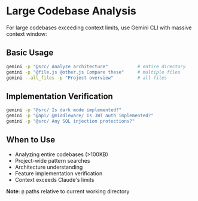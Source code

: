 # Large Codebase Analysis

For large codebases exceeding context limits, use Gemini CLI with massive context window:

## Basic Usage
```bash
gemini -p "@src/ Analyze architecture"           # entire directory
gemini -p "@file.js @other.js Compare these"     # multiple files  
gemini --all_files -p "Project overview"         # all files
```

## Implementation Verification
```bash
gemini -p "@src/ Is dark mode implemented?"
gemini -p "@api/ @middleware/ Is JWT auth implemented?"
gemini -p "@src/ Any SQL injection protections?"
```

## When to Use
- Analyzing entire codebases (>100KB)
- Project-wide pattern searches
- Architecture understanding
- Feature implementation verification
- Context exceeds Claude's limits

**Note**: `@` paths relative to current working directory